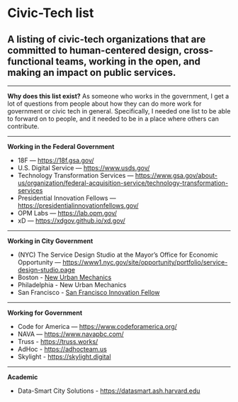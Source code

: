 
# Civic-Tech list

## A listing of civic-tech organizations that are committed to human-centered design, cross-functional teams, working in the open, and making an impact on public services.

---

**Why does this list exist?**
As someone who works in the government, I get a lot of questions from people about how they can do more work for government or civic tech in general. Specifically, I needed one list to be able to forward on to people, and it needed to be in a place where others can contribute. 


---

**Working in the Federal Government**
- 18F — https://18f.gsa.gov/
- U.S. Digital Service — https://www.usds.gov/
- Technology Transformation Services — https://www.gsa.gov/about-us/organization/federal-acquisition-service/technology-transformation-services
- Presidential Innovation Fellows — https://presidentialinnovationfellows.gov/
- OPM Labs — https://lab.opm.gov/
- xD — https://xdgov.github.io/xd.gov/

---

**Working in City Government**
- (NYC) The Service Design Studio at the Mayor’s Office for Economic Opportunity — https://www1.nyc.gov/site/opportunity/portfolio/service-design-studio.page
- Boston - [New Urban Mechanics](https://www.boston.gov/departments/new-urban-mechanics)
- Philadelphia - New Urban Mechanics
- San Francisco - [San Francisco Innovation Fellow](https://www.innovation.sfgov.org/about-us)

---

**Working for Government**
- Code for America — https://www.codeforamerica.org/
- NAVA — https://www.navapbc.com/
- Truss - https://truss.works/
- AdHoc - https://adhocteam.us
- Skylight - https://skylight.digital

---

**Academic**
- Data-Smart City Solutions - https://datasmart.ash.harvard.edu
